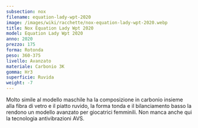 ```yaml
---
subsection: nox
filename: equation-lady-wpt-2020
image: /images/wiki/racchette/nox-equation-lady-wpt-2020.webp
title: Nox Equation Lady Wpt 2020
model: Equation Lady Wpt 2020
anno: 2020
prezzo: 175
forma: Rotonda
peso: 360-375
livello: Avanzato
materiale: Carbonio 3K
gomma: Hr3
superficie: Ruvida
weight: -7
---
```

Molto simile al modello maschile ha la composizione in carbonio insieme alla fibra di vetro e il piatto ruvido, la forma tonda e il bilanciamento basso la rendono un modello avanzato per giocatrici femminili. Non manca anche qui la tecnologia antivibrazioni AVS.